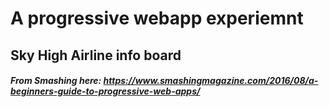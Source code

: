 # A progressive webapp experiemnt

## Sky High Airline info board

##### From Smashing here: https://www.smashingmagazine.com/2016/08/a-beginners-guide-to-progressive-web-apps/
